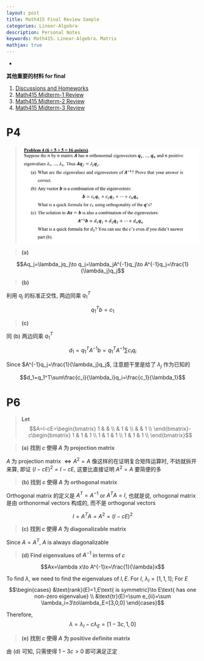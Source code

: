 ```yaml
---
layout: post
title: Math415 Final Review Sample
categories: Linear-Algebra
description: Personal Notes
keywords: Math415，Linear-Algebra，Matrix
mathjax: true
---
```

-

**其他重要的材料 for final**
1. [Discussions and Homeworks](https://zhekaili.github.io/0001/02/01/Math415-discussions-and-homeworks/)
2. [Math415 Midterm-1 Review](https://zhekaili.github.io/0001/03/01/Math415-midterm-1-review/)
3. [Math415 Midterm-2 Review](https://zhekaili.github.io/0001/03/02/Math415-midterm-2-review/)
4. [Math415 Midterm-3 Review](https://zhekaili.github.io/0001/03/03/Math415-midterm-3-review/)


# P4
> ![pic](/images/2021-01/Snipaste_2021-01-03_11-40-46.jpg)

> **(a)**

$$Aq_j=\lambda_jq_j\to q_j=\lambda_jA^{-1}q_j\to A^{-1}q_j=\frac{1}{\lambda_j}q_j$$

> **(b)**

利用 $q_j$ 的标准正交性, 两边同乘 $q_1^T$

$$q_1^Tb=c_1$$

> **(c)**

同 (b) 两边同乘 $q_1^T$

$$d_1=q_1^TA^{-1}b=q_1^TA^{-1}\sum c_iq_i$$

Since $A^{-1}q_j=\frac{1}{\lambda_j}q_j$, 注意题干里是给了 $\lambda_j$ 作为已知的

$$d_1=q_1^T\sum\frac{c_i}{\lambda_i}q_i=\frac{c_1}{\lambda_1}$$

# P6
> **Let** $$A=I-cE=\begin{bmatrix}
1 & & \\
& 1 & \\
& & 1 \\
\end{bmatrix}-c\begin{bmatrix}
1 & 1 & 1 \\
1 & 1 & 1 \\
1 & 1 & 1 \\
\end{bmatrix}$$

> **(a) 找到 $c$ 使得 $A$ 为 projection matrix**

$A$ 为 projection matrix $\iff A^2=A$
像这样的在证明复合矩阵运算时, 不妨就拆开来算, 即证 $(I-cE)^2=I-cE$, 这要比直接证明 $A^2=A$ 要简便的多

> **(b) 找到 $c$ 使得 $A$ 为 orthogonal matrix**

Orthogonal matrix 的定义是 $A^T=A^{-1}$ or $A^TA=I$, 也就是说, orhogonal matrix 是由 orthonormal vectors 构成的, 而不是 orthogonal vectors

$$I=A^TA=A^2=(I-cE)^2$$

> **(c) 找到 $c$ 使得 $A$ 为 diagonalizable matrix**

Since $A=A^T$, $A$ is always diagonalizable

> **(d) Find eigenvalues of $A^{-1}$ in terms of $c$**

$$Ax=\lambda x\to A^{-1}x=\frac{1}{\lambda}x$$

To find $\lambda$, we need to find the eigenvalues of $I, E$. For $I$, $\lambda_I=[1,1,1]$; For $E$
$$\begin{cases}
&\text{rank}(E)=1,E\text{ is symmetric}\to E\text{ has one non-zero eigenvalue} \\
&\text{tr}(E)=\sum e_{ii}=\sum \lambda_i=3\to\lambda_E=[3,0,0]
\end{cases}$$

Therefore, 
$$\lambda=\lambda_I-c\lambda_E=[1-3c,1,0]$$

> **(e) 找到 $c$ 使得 $A$ 为 positive definite matrix**

由 (d) 可知, 只需使得 $1-3c>0$ 即可满足正定
